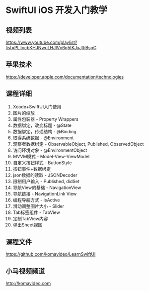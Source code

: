 SwiftUI iOS 开发入门教学
=======================

## 视频列表

https://www.youtube.com/playlist?list=PLliocbKHJNwuLHJlVv6q5tKJxJltjBspC

## 苹果技术

https://developer.apple.com/documentation/technologies

## 课程详细

01. Xcode+SwiftUI入门使用
02. 图片的缩放
03. 属性包装器 - Property Wrappers
04. 数据绑定，改变标题 - @State
05. 数据绑定，传递结构 - @Binding
06. 取得系统数据 - @Environment
07. 观察者数据绑定 - ObservableObject, Published, ObservedObject
08. 访问环境对象 - @EnvironmentObject
09. MVVM模式 - Model-View-ViewModel
10. 自定义按钮样式 - ButtonStyle
11. 按钮事件+数据绑定
12. json数据的读取 - JSONDecoder
13. 限制用户输入 - Published, didSet
14. 导航View的基础 - NavigationView
15. 导航链接 - NavigationLink View
16. 编程导航方式 - isActive
17. 滑动调整图片大小 - Slider
18. Tab标签组件 - TabView
19. 定制TabView内容
20. 弹出Sheet视图

## 课程文件

https://github.com/komavideo/LearnSwiftUI

## 小马视频频道

http://komavideo.com
